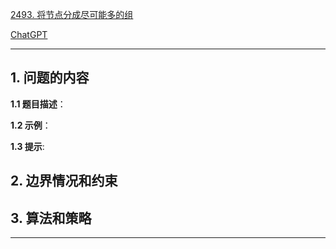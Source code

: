 [2493. 将节点分成尽可能多的组](https://leetcode.cn/problems/divide-nodes-into-the-maximum-number-of-groups)

[ChatGPT](chat.openai.com)

---

## 1. 问题的内容
**1.1 题目描述**：

**1.2 示例**：

**1.3 提示**:

## 2. 边界情况和约束


## 3. 算法和策略

---

